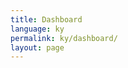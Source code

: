 ```yaml
---
title: Dashboard
language: ky
permalink: ky/dashboard/
layout: page
---
```

<script type="module" src="https://public.tableau.com/javascripts/api/tableau.embedding.3.latest.min.js"></script><div style="align-items: center; display: flex; justify-content: center;"><tableau-viz hide-tabs="" id="tableauViz" src="https://public.tableau.com/views/SDG-KGZ-2024_17352704537190/Story?" hide-tabs="true", toolbar="hidden"> </tableau-viz></div>

